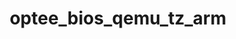 ---
parent_project: optee
permalink: /engineering/projects/optee/optee_bios_qemu_tz_arm/
project_link_name: optee_bios_qemu_tz_arm
project_stats: 'true'
project_url: https://github.com/linaro-swg/bios_qemu_tz_arm
title: optee_bios_qemu_tz_arm
image:
  featured: 'true'
  path: /assets/images/projects/op-tee.png
---